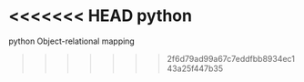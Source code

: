 <<<<<<< HEAD
python
=======
python Object-relational mapping
>>>>>>> 2f6d79ad99a67c7eddfbb8934ec143a25f447b35
